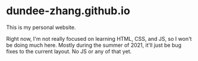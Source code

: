 # dundee-zhang.github.io

This is my personal website.

Right now, I'm not really focused on learning HTML, CSS, and JS, so I won't be doing much here. Mostly during the summer of 2021, it'll just be bug fixes to the current layout. No JS or any of that yet.
